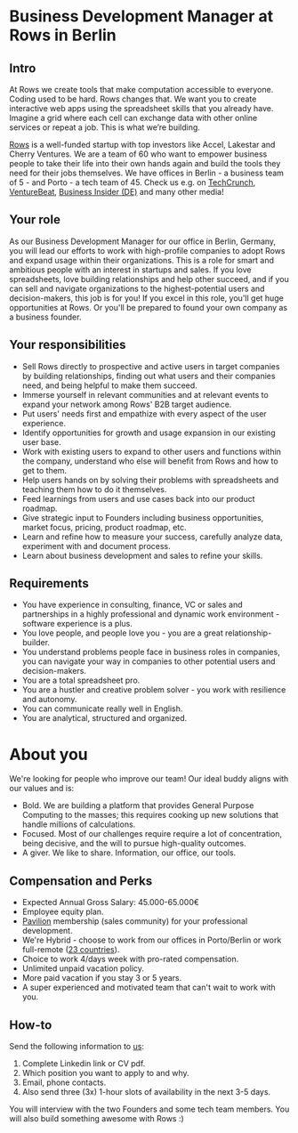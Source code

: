 # Business Development Manager at Rows in Berlin

## Intro

At Rows we create tools that make computation accessible to everyone.
Coding used to be hard. Rows changes that. We want you to create interactive web apps using the spreadsheet skills that you already have. Imagine a grid where each cell can exchange data with other online services or repeat a job. This is what we’re building.

[Rows](https://rows.com/) is a well-funded startup with top investors like Accel, Lakestar and Cherry Ventures. We are a team of 60 who want to empower business people to take their life into their own hands again and build the tools they need for their jobs themselves. We have offices in Berlin - a business team of 5 - and Porto - a tech team of 45. Check us e.g. on [TechCrunch](https://tcrn.ch/3dEhNKD), [VentureBeat](https://venturebeat.com/2021/02/23/rows-raises-16-million-and-launches-next-gen-spreadsheets-with-built-in-data-integrations/), [Business Insider (DE)](https://www.businessinsider.de/gruenderszene/rows-excel-konkurrent-finanzierung/) and many other media! 

## Your role

As our Business Development Manager for our office in Berlin, Germany, you will lead our efforts to work with high-profile companies to adopt Rows and expand usage within their organizations. This is a role for smart and ambitious people with an interest in startups and sales. 
If you love spreadsheets, love building relationships and help other succeed, and if you can sell and navigate organizations to the highest-potential users and decision-makers, this job is for you! 
If you excel in this role, you'll get huge opportunities at Rows. Or you'll be prepared to found your own company as a business founder.

## Your responsibilities

* Sell Rows directly to prospective and active users in target companies by building relationships, finding out what users and their companies need, and being helpful to make them succeed.
* Immerse yourself in relevant communities and at relevant events to expand your network among Rows' B2B target audience.
* Put users' needs first and empathize with every aspect of the user experience.
* Identify opportunities for growth and usage expansion in our existing user base.
* Work with existing users to expand to other users and functions within the company, understand who else will benefit from Rows and how to get to them.
* Help users hands on by solving their problems with spreadsheets and teaching them how to do it themselves.
* Feed learnings from users and use cases back into our product roadmap.
* Give strategic input to Founders including business opportunities, market focus, pricing, product roadmap, etc.
* Learn and refine how to measure your success, carefully analyze data, experiment with and document process.
* Learn about business development and sales to refine your skills.

## Requirements

* You have experience in consulting, finance, VC or sales and partnerships in a highly professional and dynamic work environment - software experience is a plus.
* You love people, and people love you - you are a great relationship-builder.
* You understand problems people face in business roles in companies, you can navigate your way in companies to other potential users and decision-makers.
* You are a total spreadsheet pro.
* You are a hustler and creative problem solver - you work with resilience and autonomy.
* You can communicate really well in English.
* You are analytical, structured and organized.

# About you

We're looking for people who improve our team! Our ideal buddy aligns with our values and is:
* Bold. We are building a platform that provides General Purpose Computing to the masses; this requires cooking up new solutions that handle millions of calculations.
* Focused. Most of our challenges require require a lot of concentration, being decisive, and the will to pursue high-quality outcomes.
* A giver. We like to share. Information, our office, our tools.

## Compensation and Perks

* Expected Annual Gross Salary: 45.000-65.000€
* Employee equity plan.
* [Pavilion](https://www.joinpavilion.com/) membership (sales community) for your professional development.
* We're Hybrid - choose to work from our offices in Porto/Berlin or work full-remote ([23 countries](https://github.com/rows/hiring/blob/master/FAQs.md)).
* Choice to work 4/days week with pro-rated compensation.
* Unlimited unpaid vacation policy.
* More paid vacation if you stay 3 or 5 years.
* A super experienced and motivated team that can't wait to work with you.

## How-to

Send the following information to [us](mailto:join@rows.com):
1. Complete Linkedin link or CV pdf.
1. Which position you want to apply to and why.
1. Email, phone contacts.
1. Also send three (3x) 1-hour slots of availability in the next 3-5 days.

You will interview with the two Founders and some tech team members. You will also build something awesome with Rows :)
